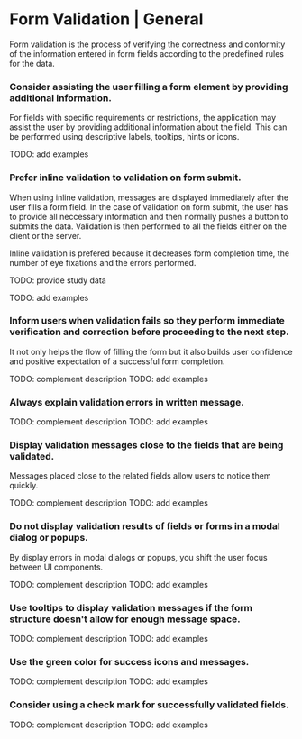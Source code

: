 # Form Validation | General

Form validation is the process of verifying the correctness and conformity of the information entered in form fields according to the predefined rules for the data.
<br>


### Consider assisting the user filling a form element by providing additional information.

For fields with specific requirements or restrictions, the application may assist the user by providing additional information about the field. This can be performed using descriptive
labels, tooltips, hints or icons.

TODO: add examples
<br>


### Prefer inline validation to validation on form submit.

When using inline validation, messages are displayed immediately after the user fills a form field. In the case of validation on form submit, the user has to provide all neccessary
information and then normally pushes a button to submits the data. Validation is then performed to all the fields either on the client or the server.

Inline validation is prefered because it decreases form completion time, the number of eye fixations and the errors performed.

TODO: provide study data

TODO: add examples
<br>


### Inform users when validation fails so they perform immediate verification and correction before proceeding to the next step.

It not only helps the flow of filling the form but it also builds user confidence and positive expectation of a successful form completion.

TODO: complement description
TODO: add examples
<br>


### Always explain validation errors in written message.

TODO: complement description
TODO: add examples
<br>


### Display validation messages close to the fields that are being validated.

Messages placed close to the related fields allow users to notice them quickly.

TODO: complement description
TODO: add examples
<br>


### Do not display validation results of fields or forms in a modal dialog or popups.

By display errors in modal dialogs or popups, you shift the user focus between UI components.

TODO: complement description
TODO: add examples
<br>


### Use tooltips to display validation messages if the form structure doesn't allow for enough message space.

TODO: complement description
TODO: add examples
<br>


### Use the green color for success icons and messages.

TODO: complement description
TODO: add examples
<br>


### Consider using a check mark for successfully validated fields.

TODO: complement description
TODO: add examples
<br>


